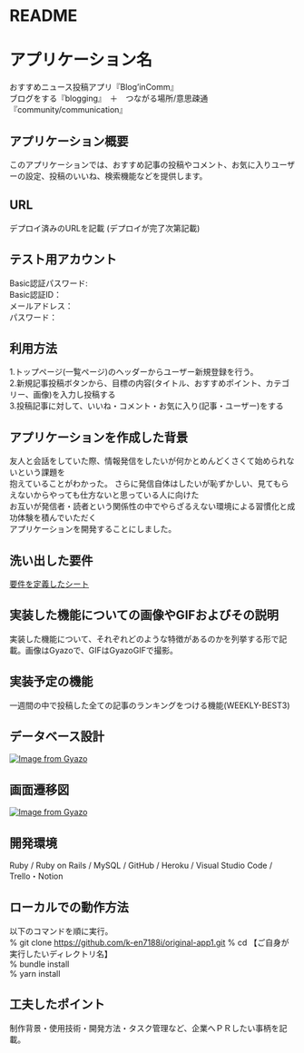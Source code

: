 # README

# アプリケーション名

おすすめニュース投稿アプリ『Blog’inComm』  
ブログをする『blogging』　＋　つながる場所/意思疎通『community/communication』

## アプリケーション概要

このアプリケーションでは、おすすめ記事の投稿やコメント、お気に入りユーザーの設定、投稿のいいね、検索機能などを提供します。

## URL

デプロイ済みのURLを記載 (デプロイが完了次第記載)

## テスト用アカウント


Basic認証パスワード:  
Basic認証ID：  
メールアドレス：  
パスワード：


## 利用方法

1.トップページ(一覧ページ)のヘッダーからユーザー新規登録を行う。  
2.新規記事投稿ボタンから、目標の内容(タイトル、おすすめポイント、カテゴリー、画像)を入力し投稿する  
3.投稿記事に対して、いいね・コメント・お気に入り(記事・ユーザー)をする  


## アプリケーションを作成した背景  

友人と会話をしていた際、情報発信をしたいが何かとめんどくさくて始められないという課題を  
抱えていることがわかった。
さらに発信自体はしたいが恥ずかしい、見てもらえないからやっても仕方ないと思っている人に向けた  
お互いが発信者・読者という関係性の中でやらざるえない環境による習慣化と成功体験を積んでいただく  
アプリケーションを開発することにしました。  

## 洗い出した要件

[要件を定義したシート](https://docs.google.com/spreadsheets/d/1TujxyIm1oYkKDAx6mhSS8HnFYaHTmuMPfTktw3eRwpE/edit#gid=982722306)

## 実装した機能についての画像やGIFおよびその説明

実装した機能について、それぞれどのような特徴があるのかを列挙する形で記載。画像はGyazoで、GIFはGyazoGIFで撮影。

## 実装予定の機能

一週間の中で投稿した全ての記事のランキングをつける機能(WEEKLY-BEST3)

## データベース設計

[![Image from Gyazo](https://i.gyazo.com/8aabed288b9ffc4bfb33590e6b9fc7a5.png)](https://gyazo.com/8aabed288b9ffc4bfb33590e6b9fc7a5)

## 画面遷移図

[![Image from Gyazo](https://i.gyazo.com/124e363000809f69be808b4a42c11897.png)](https://gyazo.com/124e363000809f69be808b4a42c11897)

## 開発環境
Ruby / Ruby on Rails / MySQL / GitHub / Heroku / Visual Studio Code / Trello・Notion


## ローカルでの動作方法

以下のコマンドを順に実行。  
% git clone https://github.com/k-en7188i/original-app1.git
% cd 【ご自身が実行したいディレクトリ名】  
% bundle install  
% yarn install  

## 工夫したポイント

制作背景・使用技術・開発方法・タスク管理など、企業へＰＲしたい事柄を記載。
